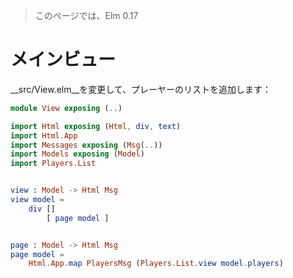 >このページでは、Elm 0.17

# メインビュー

__src/View.elm__を変更して、プレーヤーのリストを追加します：

```elm
module View exposing (..)

import Html exposing (Html, div, text)
import Html.App
import Messages exposing (Msg(..))
import Models exposing (Model)
import Players.List


view : Model -> Html Msg
view model =
    div []
        [ page model ]


page : Model -> Html Msg
page model =
    Html.App.map PlayersMsg (Players.List.view model.players)
```
